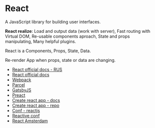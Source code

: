 # React
A JavaScript library for building user interfaces.

**React realize**: Load and output data (work with server), Fast routing with Virtual DOM, Re-usable components aproach, State and props manipulating, Many helpful plugins.

React is a Components, Props, State, Data.

Re-render App when props, state or data are changing.

* [React official docs - RUS](https://ru.reactjs.org/)
* [React official docs](https://reactjs.org/)
* [Webpack](https://webpack.js.org/)
* [Parcel](https://parceljs.org/)
* [GatsbyJS](https://www.gatsbyjs.org/)
* [Preact](https://preactjs.com/)
* [Create react app - docs](https://reactjs.org/docs/create-a-new-react-app.html)
* [Create react app - repo](https://github.com/facebook/create-react-app)
* [Conf - reactjs](http://conf.reactjs.org/)
* [Reactive conf](https://reactiveconf.com/videos/)
* [React Amsterdam](https://react.amsterdam/)
